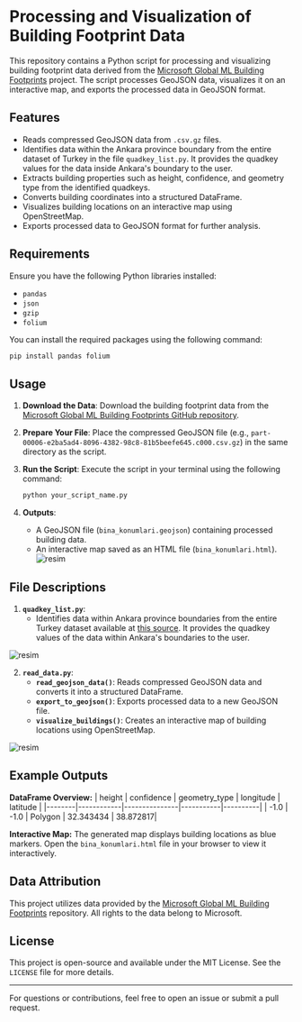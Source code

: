 
# Processing and Visualization of Building Footprint Data

This repository contains a Python script for processing and visualizing building footprint data derived from the [Microsoft Global ML Building Footprints](https://github.com/microsoft/GlobalMLBuildingFootprints) project. The script processes GeoJSON data, visualizes it on an interactive map, and exports the processed data in GeoJSON format.

## Features
- Reads compressed GeoJSON data from `.csv.gz` files.
- Identifies data within the Ankara province boundary from the entire dataset of Turkey in the file `quadkey_list.py`. It provides the quadkey values for the data inside Ankara's boundary to the user.
- Extracts building properties such as height, confidence, and geometry type from the identified quadkeys.
- Converts building coordinates into a structured DataFrame.
- Visualizes building locations on an interactive map using OpenStreetMap.
- Exports processed data to GeoJSON format for further analysis.

## Requirements
Ensure you have the following Python libraries installed:
- `pandas`
- `json`
- `gzip`
- `folium`

You can install the required packages using the following command:
```bash
pip install pandas folium
```


## Usage
1. **Download the Data**:
   Download the building footprint data from the [Microsoft Global ML Building Footprints GitHub repository](https://github.com/microsoft/GlobalMLBuildingFootprints).

2. **Prepare Your File**:
   Place the compressed GeoJSON file (e.g., `part-00006-e2ba5ad4-8096-4382-98c8-81b5beefe645.c000.csv.gz`) in the same directory as the script.

3. **Run the Script**:
   Execute the script in your terminal using the following command:
   ```bash
   python your_script_name.py
   ```

4. **Outputs**:
   - A GeoJSON file (`bina_konumlari.geojson`) containing processed building data.
   - An interactive map saved as an HTML file (`bina_konumlari.html`).
![resim](https://github.com/user-attachments/assets/6494ecca-876b-4cb4-b8ab-67ac4410acc8)

## File Descriptions
1. **`quadkey_list.py`**:
   - Identifies data within Ankara province boundaries from the entire Turkey dataset available at [this source](https://minedbuildings.z5.web.core.windows.net/global-buildings/dataset-links.csv). It provides the quadkey values of the data within Ankara's boundaries to the user.

![resim](https://github.com/user-attachments/assets/7ccc97d5-10c4-4e23-8c81-f1ed6ded5226)

2. **`read_data.py`**:
   - **`read_geojson_data()`**: Reads compressed GeoJSON data and converts it into a structured DataFrame.
   - **`export_to_geojson()`**: Exports processed data to a new GeoJSON file.
   - **`visualize_buildings()`**: Creates an interactive map of building locations using OpenStreetMap.
   
![resim](https://github.com/user-attachments/assets/79b36ff1-7fef-4fb9-9425-c542b35ad825)


## Example Outputs
**DataFrame Overview:**
| height | confidence | geometry_type | longitude | latitude |
|--------|------------|---------------|-----------|----------|
| -1.0   | -1.0       | Polygon       | 32.343434 | 38.872817|

**Interactive Map:**
The generated map displays building locations as blue markers. Open the `bina_konumlari.html` file in your browser to view it interactively.

## Data Attribution
This project utilizes data provided by the [Microsoft Global ML Building Footprints](https://github.com/microsoft/GlobalMLBuildingFootprints) repository. All rights to the data belong to Microsoft.

## License
This project is open-source and available under the MIT License. See the `LICENSE` file for more details.

---
For questions or contributions, feel free to open an issue or submit a pull request.
